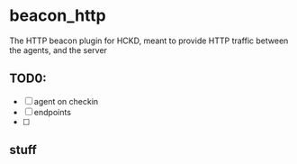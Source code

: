 # beacon_http

The HTTP beacon plugin for HCKD, meant to provide HTTP traffic between the agents, and the server


## TOD0:

 - [ ] agent on checkin
 - [ ] endpoints
 - [ ]

## stuff